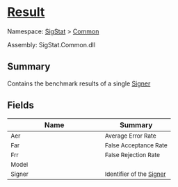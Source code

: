 # [Result](./Result.md)

Namespace: [SigStat]() > [Common](./README.md)

Assembly: SigStat.Common.dll

## Summary
Contains the benchmark results of a single [Signer](https://github.com/hargitomi97/sigstat/blob/master/docs/md/SigStat/Common/Signer.md)

## Fields

| Name | Summary | 
| --- | --- | 
| <sub>Aer</sub><img width=160>| <sub>Average Error Rate</sub>| <br>
| <sub>Far</sub><img width=160>| <sub>False Acceptance Rate</sub>| <br>
| <sub>Frr</sub><img width=160>| <sub>False Rejection Rate</sub>| <br>
| <sub>Model</sub><img width=160>| <sub></sub>| <br>
| <sub>Signer</sub><img width=160>| <sub>Identifier of the [Signer](https://github.com/hargitomi97/sigstat/blob/master/docs/md/SigStat/Common/Result.md)</sub>| <br>


